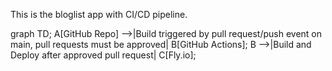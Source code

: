 This is the bloglist app with CI/CD pipeline.

graph TD;
A[GitHub Repo] -->|Build triggered by pull request/push event on main, pull requests must be approved| B[GitHub Actions];
B -->|Build and Deploy after approved pull request| C[Fly.io];
